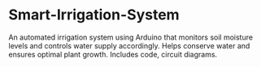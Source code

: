 # Smart-Irrigation-System
An automated irrigation system using Arduino that monitors soil moisture levels and controls water supply accordingly. Helps conserve water and ensures optimal plant growth. Includes code, circuit diagrams.
